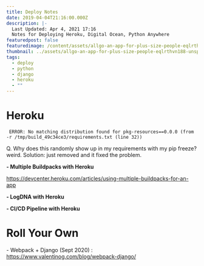 ```yaml
---
title: Deploy Notes
date: 2019-04-04T21:16:00.000Z
description: |-
  Last Updated: Apr 4, 2021 17:16
  Notes for Deploying Heroku, Digital Ocean, Python Anywhere
featuredpost: false
featuredimage: /content/assets/allgo-an-app-for-plus-size-people-eqlrthvn188-unsplash.jpg
thumbnail: ../assets/allgo-an-app-for-plus-size-people-eqlrthvn188-unsplash.jpg
tags:
  - deploy
  - python
  - django
  - heroku
  - ""
---
```


# Heroku

```
 ERROR: No matching distribution found for pkg-resources==0.0.0 (from -r /tmp/build_49c34ce3/requirements.txt (line 32))
```

Q. Why does this randomly show up in my requirements with my pip freeze? weird. Solution: just removed and it fixed the problem.

**\- Multiple Buildpacks with Heroku**

<https://devcenter.heroku.com/articles/using-multiple-buildpacks-for-an-app>

**\- LogDNA with Heroku**

**\- CI/CD Pipeline with Heroku**

# Roll Your Own

\- Webpack + Django (Sept 2020) : <https://www.valentinog.com/blog/webpack-django/>
